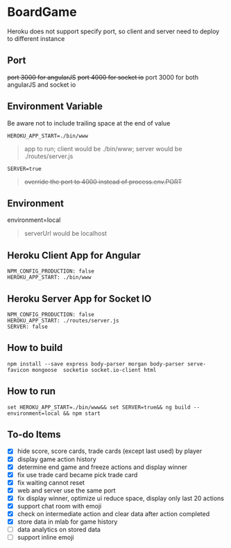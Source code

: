 # BoardGame

Heroku does not support specify port, so client and server need to deploy to different instance

## Port

~~port 3000 for angularJS~~
~~port 4000 for socket io~~
port 3000 for both angularJS and socket io

## Environment Variable

Be aware not to include trailing space at the end of value

`HEROKU_APP_START=./bin/www`
> app to run; client would be ./bin/www; server would be ./routes/server.js

`SERVER=true`
> ~~override the port to 4000 instead of process.env.PORT~~

 
## Environment

environment=local
> serverUrl would be localhost

## Heroku Client App for Angular

```NPM_CONFIG_LOGLEVEL: verbose
NPM_CONFIG_PRODUCTION: false
HEROKU_APP_START: ./bin/www
```

## Heroku Server App for Socket IO

```NPM_CONFIG_LOGLEVEL: verbose
NPM_CONFIG_PRODUCTION: false
HEROKU_APP_START: ./routes/server.js
SERVER: false
```

## How to build

`npm install --save express body-parser morgan body-parser serve-favicon mongoose  socketio socket.io-client html`

## How to run

`set HEROKU_APP_START=./bin/www&& set SERVER=true&& ng build --environment=local && npm start`

## To-do Items

- [x] hide score, score cards, trade cards (except last used) by player
- [x] display game action history
- [x] determine end game and freeze actions and display winner
- [x] fix use trade card became pick trade card
- [x] fix waiting cannot reset
- [x] web and server use the same port
- [x] fix display winner, optimize ui reduce space, display only last 20 actions
- [x] support chat room with emoji
- [x] check on intermediate action and clear data after action completed
- [x] store data in mlab for game history
- [ ] data analytics on stored data
- [ ] support inline emoji
